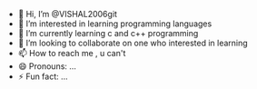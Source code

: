 - 👋 Hi, I’m @VISHAL2006git
- 👀 I’m interested in learning programming languages
- 🌱 I’m currently learning c and c++ programming 
- 💞️ I’m looking to collaborate on one who interested in learning
- 📫 How to reach me , u can't
- 😄 Pronouns: ...
- ⚡ Fun fact: ...

<!---
VISHAL2006git/VISHAL2006git is a ✨ special ✨ repository because its `README.md` (this file) appears on your GitHub profile.
You can click the Preview link to take a look at your changes.
--->
